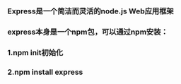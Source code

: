 ### Express是一个简洁而灵活的node.js Web应用框架
### express本身是一个npm包，可以通过npm安装：
### 1.npm init初始化
### 2.npm install express